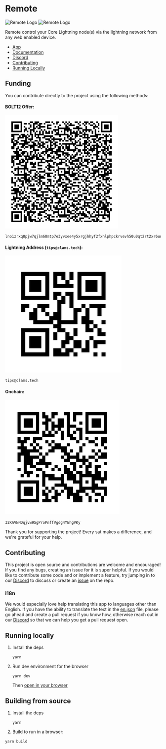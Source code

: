 # Remote

![Remote Logo](https://raw.githubusercontent.com/clams-tech/remote/main/.github/images/clams-remote-dark.svg#gh-dark-mode-only)
![Remote Logo](https://raw.githubusercontent.com/clams-tech/remote/main/.github/images/clams-remote.svg#gh-light-mode-only)

Remote control your Core Lightning node(s) via the lightning network from any web enabled device.

- [App](https://remote.clams.tech)
- [Documentation](https://docs.clams.tech/remote)
- [Discord](https://discord.gg/eWfHuJZVaB)
- [Contributing](#contributing)
- [Running Locally](#running-locally)

## Funding

You can contribute directly to the project using the following methods:

#### BOLT12 Offer:

![lno1zrxq8pjw7qjlm68mtp7e3yvxee4y5xrgjhhyf2fxhlphpckrvevh50u0qt2rt2xr6uuj7cfce48c5cr8sa2dqp2nkumkuztlq840mpjj95anvqsrh809gs052xe9reyna6v2djjv4p7k0leqy9uhthm8tpvvppphlmfsqvcdy9947hanvmq9mssn970apemvm7hjhg54qfdahgq2t5rwzca27ksjcz7lwn8xyl9qet4lmd4zjq8ucy4gq0cjem6q47gcl8a4f9lcr0qajukk809lnu7az9wupm0vz6ljh3ajgqqspdlvl6crzaxz9ueuu5h9as269y](./static/assets/BOLT12.png)

```
lno1zrxq8pjw7qjlm68mtp7e3yvxee4y5xrgjhhyf2fxhlphpckrvevh50u0qt2rt2xr6uuj7cfce48c5cr8sa2dqp2nkumkuztlq840mpjj95anvqsrh809gs052xe9reyna6v2djjv4p7k0leqy9uhthm8tpvvppphlmfsqvcdy9947hanvmq9mssn970apemvm7hjhg54qfdahgq2t5rwzca27ksjcz7lwn8xyl9qet4lmd4zjq8ucy4gq0cjem6q47gcl8a4f9lcr0qajukk809lnu7az9wupm0vz6ljh3ajgqqspdlvl6crzaxz9ueuu5h9as269y
```

#### Lightning Address (`tips@clams.tech`):

![tips@clams.tech](./static/assets/tips@clams.tech.png)

```
tips@clams.tech
```

#### Onchain:

![32KAVNNDqjvw9SgProPnffVgdg4YEhgVKy](./static/assets/onchain.png)

```
32KAVNNDqjvw9SgProPnffVgdg4YEhgVKy
```

Thank you for supporting the project! Every sat makes a difference, and we're grateful for your help.

## Contributing

This project is open source and contributions are welcome and encouraged! If you find any bugs, creating an issue for it is super helpful. If you would like to contribute some code and or implement a feature, try jumping in to our [Discord](https://discord.gg/eWfHuJZVaB) to discuss or create an [issue](https://github.com/clams-tech/remote/issues) on the repo.

### i18n

We would especially love help translating this app to languages other than English. If you have the ability to translate the text in the [en.json](/src/lib/i18n/en.json) file, please go ahead and create a pull request if you know how, otherwise reach out in our [Discord](https://discord.gg/eWfHuJZVaB) so that we can help you get a pull request open.

## Running locally

1. Install the deps

   ```
   yarn
   ```

2. Run dev environment for the browser

   ```
   yarn dev
   ```

   Then [open in your browser](http://localhost:5173)

## Building from source

1. Install the deps

   ```
   yarn
   ```

2. Build to run in a browser:

```
yarn build
```

